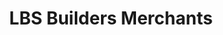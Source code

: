 ---
title: "LBS Builders Merchants"
url: /port-talbot/lbs-builders-merchants/
shop: doityourself
---